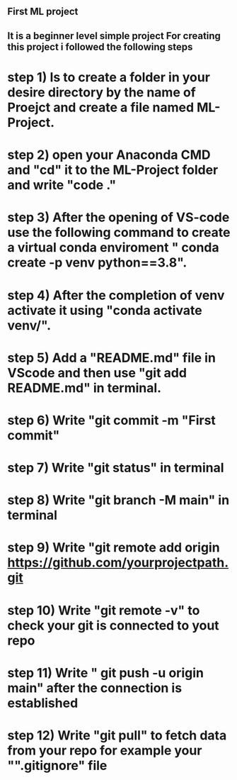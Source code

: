 ## First ML project

## It is a beginner level simple project For creating this project i followed the following steps
# step 1) Is to create a folder in your desire directory by the name of Proejct and create a file named ML-Project.
# step 2) open your Anaconda CMD and "cd" it to the ML-Project folder and write "code ."
# step 3) After the opening of VS-code use the following command to create a virtual conda enviroment " conda create -p venv python==3.8".
# step 4) After the completion of venv activate it using  "conda activate venv/".
# step 5) Add a "README.md" file in  VScode and then use "git add README.md" in terminal.
# step 6) Write "git commit -m "First commit"
# step 7) Write "git status" in terminal
# step 8) Write "git branch -M main" in terminal
# step 9) Write "git remote add origin https://github.com/yourprojectpath.git
# step 10) Write "git remote -v" to check your git is connected to yout repo
# step 11) Write " git push -u origin main" after the connection is established
# step 12) Write "git pull" to fetch data from your repo for example your "".gitignore" file
